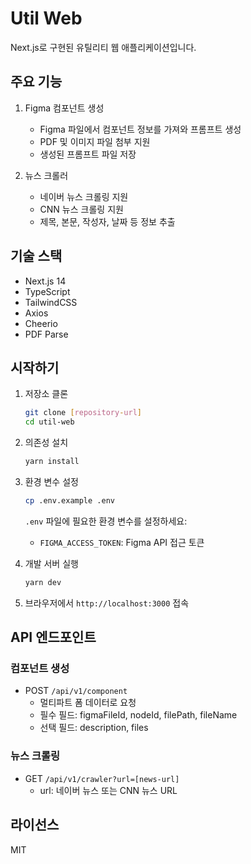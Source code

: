# Util Web

Next.js로 구현된 유틸리티 웹 애플리케이션입니다.

## 주요 기능

1. Figma 컴포넌트 생성

   - Figma 파일에서 컴포넌트 정보를 가져와 프롬프트 생성
   - PDF 및 이미지 파일 첨부 지원
   - 생성된 프롬프트 파일 저장

2. 뉴스 크롤러
   - 네이버 뉴스 크롤링 지원
   - CNN 뉴스 크롤링 지원
   - 제목, 본문, 작성자, 날짜 등 정보 추출

## 기술 스택

- Next.js 14
- TypeScript
- TailwindCSS
- Axios
- Cheerio
- PDF Parse

## 시작하기

1. 저장소 클론

   ```bash
   git clone [repository-url]
   cd util-web
   ```

2. 의존성 설치

   ```bash
   yarn install
   ```

3. 환경 변수 설정

   ```bash
   cp .env.example .env
   ```

   `.env` 파일에 필요한 환경 변수를 설정하세요:

   - `FIGMA_ACCESS_TOKEN`: Figma API 접근 토큰

4. 개발 서버 실행

   ```bash
   yarn dev
   ```

5. 브라우저에서 `http://localhost:3000` 접속

## API 엔드포인트

### 컴포넌트 생성

- POST `/api/v1/component`
  - 멀티파트 폼 데이터로 요청
  - 필수 필드: figmaFileId, nodeId, filePath, fileName
  - 선택 필드: description, files

### 뉴스 크롤링

- GET `/api/v1/crawler?url=[news-url]`
  - url: 네이버 뉴스 또는 CNN 뉴스 URL

## 라이선스

MIT
